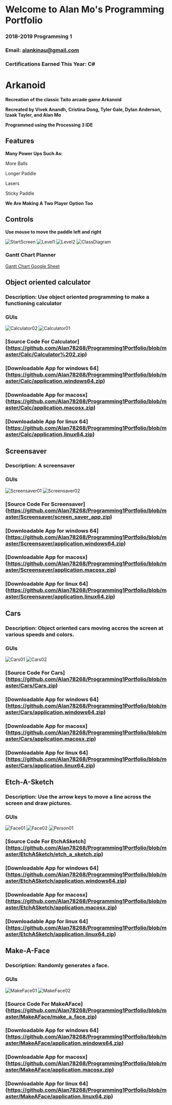 # Welcome to Alan Mo's Programming Portfolio
### 2018-2019 Programming 1
### Email: alankinau@gmail.com
### Certifications Earned This Year: C#


# **Arkanoid**
**Recreation of the classic Taito arcade game Arkanoid**

**Recreated by Vivek Anandh, Cristina Dong, Tyler Gale, Dylan Anderson, Izaak Tayler, and Alan Mo**

**Programmed using the Processing 3 IDE**

## Features
**Many Power Ups Such As:**

More Balls

Longer Paddle

Lasers

Sticky Paddle

**We Are Making A Two Player Option Too**

 
## Controls
**Use mouse to move the paddle left and right**

![StartScreen](https://github.com/Alan78268/Programming1Portfolio/blob/master/Arkanoid/arkanoidStart.png?raw=true)
![Level1](https://github.com/Alan78268/Programming1Portfolio/blob/master/Arkanoid/arkanoid01.png?raw=true)
![Level2](https://github.com/Alan78268/Programming1Portfolio/blob/master/Arkanoid/arkanoid02.png?raw=true)
![ClassDiagram](https://github.com/Alan78268/Programming1Portfolio/blob/master/Arkanoid/arkanoidClass.png?raw=true)
### **Gantt Chart Planner**

[Gantt Chart Google Sheet](https://docs.google.com/spreadsheets/d/1Shp2_2NEoFC1ntGT3zCb_5CJRH_UIU3HSX2pU7bVX1U/edit?usp=sharing)




## Object oriented calculator
### Description: Use object oriented programming to make a functioning calculator
### GUIs
![Calculator02](https://github.com/Alan78268/Programming1Portfolio/blob/master/Calc/calculator.jpg?raw=true)
![Calculator01](https://github.com/Alan78268/Programming1Portfolio/blob/master/Calc/Calculator01.png?raw=true)
### [Source Code For Calculator] (https://github.com/Alan78268/Programming1Portfolio/blob/master/Calc/Calculator%202.zip)
### [Downloadable App for windows 64] (https://github.com/Alan78268/Programming1Portfolio/blob/master/Calc/application.windows64.zip)
### [Downloadable App for macosx] (https://github.com/Alan78268/Programming1Portfolio/blob/master/Calc/application.macosx.zip)
### [Downloadable App for linux 64] (https://github.com/Alan78268/Programming1Portfolio/blob/master/Calc/application.linux64.zip)



## Screensaver
### Description: A screensaver
### GUIs
![Screensaver01](https://github.com/Alan78268/Programming1Portfolio/blob/master/Screensaver/Screensaver01.PNG?raw=true)
![Screensaver02](https://github.com/Alan78268/Programming1Portfolio/blob/master/Screensaver/Screensaver02.PNG?raw=true)
### [Source Code For Screensaver] (https://github.com/Alan78268/Programming1Portfolio/blob/master/Screensaver/screen_saver_app.zip)
### [Downloadable App for windows 64] (https://github.com/Alan78268/Programming1Portfolio/blob/master/Screensaver/application.windows64.zip)
### [Downloadable App for macosx] (https://github.com/Alan78268/Programming1Portfolio/blob/master/Screensaver/application.macosx.zip)
### [Downloadable App for linux 64] (https://github.com/Alan78268/Programming1Portfolio/blob/master/Screensaver/application.linux64.zip)



## Cars
### Description: Object oriented cars moving accros the screen at various speeds and colors.
### GUIs
![Cars01](https://github.com/Alan78268/Programming1Portfolio/blob/master/Cars/Cars01.PNG?raw=true)
![Cars02](https://github.com/Alan78268/Programming1Portfolio/blob/master/Cars/Cars02.PNG?raw=true)
### [Source Code For Cars] (https://github.com/Alan78268/Programming1Portfolio/blob/master/Cars/Cars.zip)
### [Downloadable App for windows 64] (https://github.com/Alan78268/Programming1Portfolio/blob/master/Cars/application.windows64.zip)
### [Downloadable App for macosx] (https://github.com/Alan78268/Programming1Portfolio/blob/master/Cars/application.macosx.zip)
### [Downloadable App for linux 64] (https://github.com/Alan78268/Programming1Portfolio/blob/master/Cars/application.linux64.zip)



## Etch-A-Sketch
### Description: Use the arrow keys to move a line across the screen and draw pictures.
### GUIs
![Face01](https://github.com/Alan78268/Programming1Portfolio/blob/master/EtchASketch/face01.png?raw=true)
![Face02](https://github.com/Alan78268/Programming1Portfolio/blob/master/EtchASketch/face02.png?raw=true)
![Person01](https://github.com/Alan78268/Programming1Portfolio/blob/master/EtchASketch/person01.png?raw=true)
### [Source Code For EtchASketch] (https://github.com/Alan78268/Programming1Portfolio/blob/master/EtchASketch/etch_a_sketch.zip)
### [Downloadable App for windows 64] (https://github.com/Alan78268/Programming1Portfolio/blob/master/EtchASketch/application.windows64.zip)
### [Downloadable App for macosx] (https://github.com/Alan78268/Programming1Portfolio/blob/master/EtchASketch/application.macosx.zip)
### [Downloadable App for linux 64] (https://github.com/Alan78268/Programming1Portfolio/blob/master/EtchASketch/application.linux64.zip)



## Make-A-Face
### Description: Randomly generates a face.
### GUIs
![MakeFace01](https://github.com/Alan78268/Programming1Portfolio/blob/master/MakeAFace/MakeFace01.png?raw=true)
![MakeFace02](https://github.com/Alan78268/Programming1Portfolio/blob/master/MakeAFace/MakeFace02.png?raw=true)
### [Source Code For MakeAFace] (https://github.com/Alan78268/Programming1Portfolio/blob/master/MakeAFace/make_a_face.zip)
### [Downloadable App for windows 64] (https://github.com/Alan78268/Programming1Portfolio/blob/master/MakeAFace/application.windows64.zip)
### [Downloadable App for macosx] (https://github.com/Alan78268/Programming1Portfolio/blob/master/MakeAFace/application.macosx.zip)
### [Downloadable App for linux 64] (https://github.com/Alan78268/Programming1Portfolio/blob/master/MakeAFace/application.linux64.zip)

